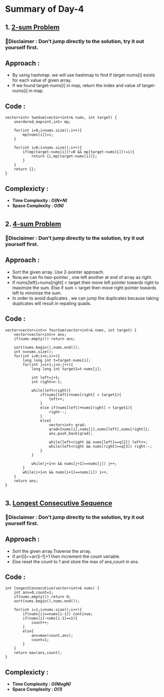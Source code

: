 # Summary of Day-4

## 1. [2-sum Problem](https://leetcode.com/problems/two-sum/)

### 🚨Disclaimer : Don’t jump directly to the solution, try it out yourself first.

## Approach :
* By using hashmap. we will use hashmap to find if target-nums[i] exists for each value of given array.
* If we found target-nums[i] in map, return the index and value of target-nums[i] in map.

## Code :
```
vector<int> twoSum(vector<int>& nums, int target) {
    unordered_map<int,int> mp;

    for(int i=0;i<nums.size();i++){
        mp[nums[i]]=i;
    }

    for(int i=0;i<nums.size();i++){
        if(mp[target-nums[i]]!=0 && mp[target-nums[i]]!=i){
            return {i,mp[target-nums[i]]};
        }
    }
    return {};
}
```

## Complexicty :
* **Time Complexity : *O(N+N)***
* **Space Complexity : *O(N)***

#
## 2. [4-sum Problem](https://leetcode.com/problems/4sum/)

### 🚨Disclaimer : Don’t jump directly to the solution, try it out yourself first.

## Approach :
* Sort the given array. Use 2-pointer approach.
* Now,we can fix two-pointer , one left another at end of array as right.
* If nums[left]+nums[right] < target then move left pointer towards right to maximize the sum. Else if sum > target then move right pointer towards left to minimize the sum.
* In order to avoid duplicates , we can jump the duplicates because taking duplicates will result in repating quads.

## Code :
```
vector<vector<int>> fourSum(vector<int>& nums, int target) {
    vector<vector<int>> ans;
    if(nums.empty()) return ans;

    sort(nums.begin(),nums.end());
    int n=nums.size();
    for(int i=0;i<n;i++){
        long long int t=target-nums[i];
        for(int j=i+1;j<n;j++){
            long long int target1=t-nums[j];

            int left=j+1;
            int right=n-1;

            while(left<right){
                if(nums[left]+nums[right] < target1){
                    left++;
                }
                else if(nums[left]+nums[right] > target1){
                    right--;
                }
                else{
                    vector<int> qrad;
                    qrad={nums[i],nums[j],nums[left],nums[right]};
                    ans.push_back(qrad);

                    while(left<right && nums[left]==q[2]) left++;
                    while(left<right && nums[right]==q[3]) right--;
                }
            }

            while(j+1<n && nums[j+1]==nums[j]) j++;
        }
        while(i+1<n && nums[i+1]==nums[i]) i++;
    }
    return ans;
}
```

#
## 3. [Longest Consecutive Sequence](https://leetcode.com/problems/longest-consecutive-sequence/)

### 🚨Disclaimer : Don’t jump directly to the solution, try it out yourself first.

## Approach :
* Sort the given array.Traverse the array.
* if arr[i]==arr[i-1]+1 then increment the count variable.
* Else reset the count to 1 and store the max of ans,count in ans.

## Code :
```
int longestConsecutive(vector<int>& nums) {
    int ans=0,count=1;
    if(nums.empty()) return 0;
    sort(nums.begin(),nums.end());

    for(int i=1;i<nums.size();i++){
        if(nums[i]==nums[i-1]) continue;
        if(nums[i]-nums[i-1]==1){
            count++;
        }
        else{
            ans=max(count,ans);
            count=1;
        }
    }
    return max(ans,count);
}
```

## Complexicty :
* **Time Complexity : *O(NlogN)***
* **Space Complexity : *O(1)***
